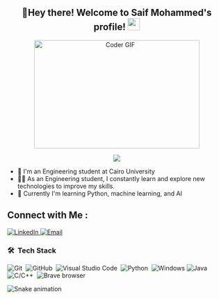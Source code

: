 <h2 align="center">
  🚀Hey there! Welcome to Saif Mohammed's profile!
  <img src="https://media.giphy.com/media/hvRJCLFzcasrR4ia7z/giphy.gif" width="28">
</h2>
<p align="center">
  <img src="https://media.giphy.com/media/SWoSkN6DxTszqIKEqv/giphy.gif" alt="Coder GIF" width="380" height="250">
</p>

<!-- Typing SVG by DenverCoder1 - https://github.com/DenverCoder1/readme-typing-svg -->
<p align="center">
  <a href="https://github.com/DenverCoder1/readme-typing-svg"><img src="https://readme-typing-svg.herokuapp.com/?lines=Engineering%20student;Always%20learning%20new%20things&font=Fira%20Code&center=true&width=440&height=45&color=f75c7e&vCenter=true&size=22"></a>
</p> 

- 🏢 I'm an Engineering student at Cairo University 
- 👨‍💻 As an Engineering student, I constantly learn and explore new technologies to improve my skills.
- 💬 Currently I'm learning Python, machine learning, and AI 
  


## Connect with Me :
  <a href="www.linkedin.com/in/saif-mohammed-ali">
    <img alt="LinkedIn" src="https://img.shields.io/badge/LinkedIn-0077B5?style=flat-square&logo=linkedin&logoColor=white" />
  </a>
 <a href="mailto:saif.mahmoud04@eng-st.cu.edu.eg.com">
    <img alt="Email" src="https://img.shields.io/badge/Email-D14836?style=flat-square&logo=gmail&logoColor=white" />
  </a>

### 🛠 &nbsp;Tech Stack
![Git](https://img.shields.io/badge/-Git-05122A?style=flat&logo=git)&nbsp;
![GitHub](https://img.shields.io/badge/-GitHub-05122A?style=flat&logo=github)&nbsp;
![Visual Studio Code](https://img.shields.io/badge/-Visual%20Studio%20Code-05122A?style=flat&logo=visual-studio-code&logoColor=007ACC)&nbsp;
![Python](https://img.shields.io/badge/-Python%20-05122A?style=flat&logo=python)&nbsp;
![Windows](https://img.shields.io/badge/Windows-0078D6?style=flat&logo=windows&logoColor=white)
![Java](https://img.shields.io/badge/-Java%20-05122A?style=flat&logo=java)&nbsp;
![C/C++](https://img.shields.io/badge/-C/C++%20-05122A?style=flat&logo=c/cpp)&nbsp;
 <img alt="Brave browser" src="https://img.shields.io/badge/-Brave_Browser-FB542B?style=flat-square&logo=brave&logoColor=white" />

![Snake animation](https://github.com/LuigiGF/LuigiGF/blob/output/github-contribution-grid-snake.svg)
